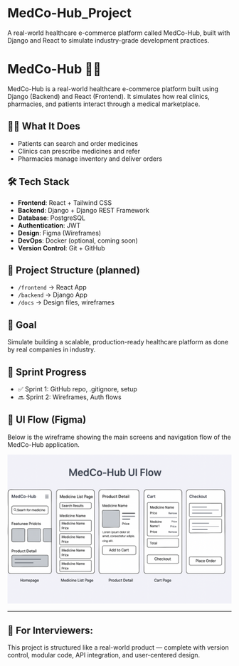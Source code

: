 # MedCo-Hub_Project
A real-world healthcare e-commerce platform called MedCo-Hub, built with Django and React to simulate industry-grade development practices.

# MedCo-Hub 🏥💊

MedCo-Hub is a real-world healthcare e-commerce platform built using Django (Backend) and React (Frontend). It simulates how real clinics, pharmacies, and patients interact through a medical marketplace.

## 👨‍⚕️ What It Does
- Patients can search and order medicines
- Clinics can prescribe medicines and refer
- Pharmacies manage inventory and deliver orders

## 🛠️ Tech Stack
- **Frontend**: React + Tailwind CSS
- **Backend**: Django + Django REST Framework
- **Database**: PostgreSQL
- **Authentication**: JWT
- **Design**: Figma (Wireframes)
- **DevOps**: Docker (optional, coming soon)
- **Version Control**: Git + GitHub

## 📂 Project Structure (planned)
- `/frontend` → React App
- `/backend` → Django App
- `/docs` → Design files, wireframes

## 🎯 Goal
Simulate building a scalable, production-ready healthcare platform as done by real companies in industry.

## 📅 Sprint Progress
- ✅ Sprint 1: GitHub repo, .gitignore, setup
- 🔜 Sprint 2: Wireframes, Auth flows

## 🧩 UI Flow (Figma)

Below is the wireframe showing the main screens and navigation flow of the MedCo-Hub application.

![MedCo-Hub UI Flow](assets/Figma_UIUX_Flow.png) 

---

## 💼 For Interviewers:
This project is structured like a real-world product — complete with version control, modular code, API integration, and user-centered design.
